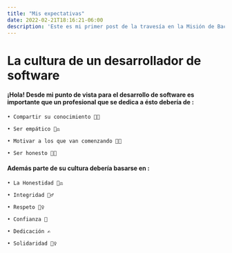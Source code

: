 ```yaml
---
title: "Mis expectativas"
date: 2022-02-21T18:16:21-06:00
description: 'Este es mi primer post de la travesía en la Misión de Backend con Node JS de Launch X.'
---
```


# **La cultura de un desarrollador de software** 

#### ¡Hola! Desde mi punto de vista para el desarrollo de software es importante que un profesional que se dedica a ésto debería de :

  

    • Compartir su conocimiento 👩‍🏫
    
    • Ser empático 👩‍⚖️
    
    • Motivar a los que van comenzando 👩‍🎓
    
    • Ser honesto 👨‍🦳
    

#### Además parte de su cultura debería basarse en :


    • La Honestidad 👨‍⚖️
    
    • Integridad 🧘‍♂️
    
    • Respeto 🙋‍♀️
    
    • Confianza 🧐
    
    • Dedicación ✍
    
    • Solidaridad 🙆‍♀️
    

